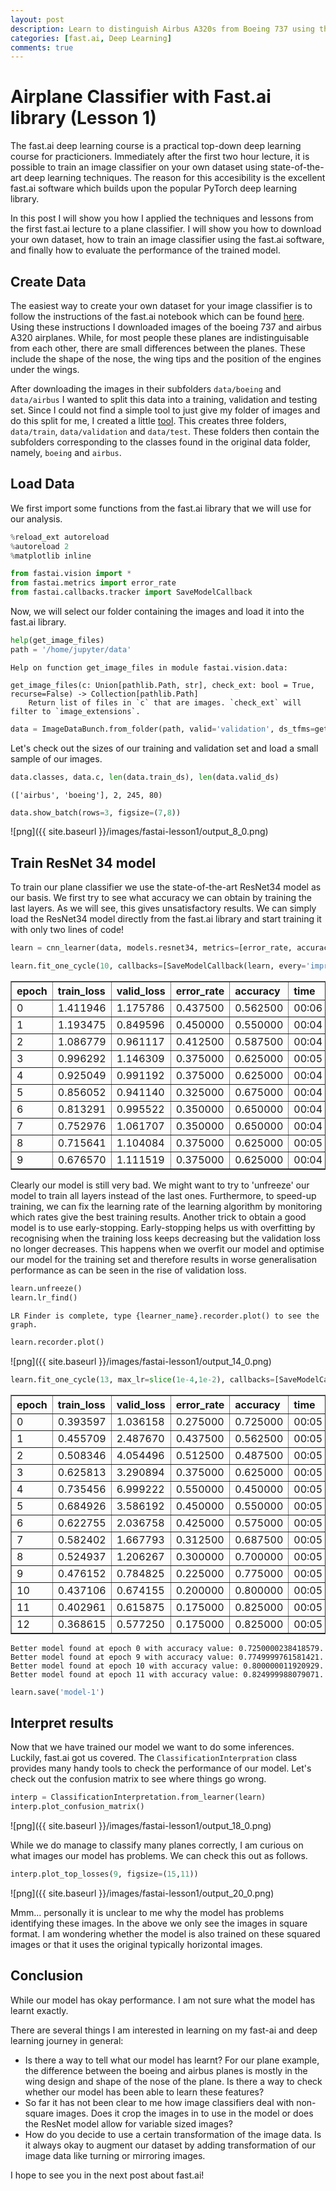 ```yaml
---
layout: post
description: Learn to distinguish Airbus A320s from Boeing 737 using the fast.ai software.
categories: [fast.ai, Deep Learning]
comments: true
---
```


# Airplane Classifier with Fast.ai library (Lesson 1)

The fast.ai deep learning course is a practical top-down deep learning course for practicioners. Immediately after the first two hour lecture, it is possible to train an image classifier on your own dataset using state-of-the-art deep learning techniques. The reason for this accesibility is the excellent fast.ai software which builds upon the popular PyTorch deep learning library. 

In this post I will show you how I applied the techniques and lessons from the first fast.ai lecture to a plane classifier. I will show you how to download your own dataset, how to train an image classifier using the fast.ai software, and finally how to evaluate the performance of the trained model.

## Create Data

The easiest way to create your own dataset for your image classifier is to follow the instructions of the fast.ai notebook which can be found [here](https://github.com/fastai/course-v3/blob/master/nbs/dl1/lesson2-download.ipynb). Using these instructions I downloaded images of the boeing 737 and airbus A320 airplanes. While, for most people these planes are indistinguisable from each other, there are small differences between the planes. These include the shape of the nose, the wing tips and the position of the engines under the wings.

After downloading the images in their subfolders `data/boeing` and `data/airbus` I wanted to split this data into a training, validation and testing set. Since I could not find a simple tool to just give my folder of images and do this split for me, I created a little [tool](https://github.com/markkvdb/data-splitter). This creates three folders, `data/train`, `data/validation` and `data/test`. These folders then contain the subfolders corresponding to the classes found in the original data folder, namely, `boeing` and `airbus`.

## Load Data

We first import some functions from the fast.ai library that we will use for our analysis.


```python
%reload_ext autoreload
%autoreload 2
%matplotlib inline
```


```python
from fastai.vision import *
from fastai.metrics import error_rate
from fastai.callbacks.tracker import SaveModelCallback
```

Now, we will select our folder containing the images and load it into the fast.ai library.


```python
help(get_image_files)
path = '/home/jupyter/data'
```

    Help on function get_image_files in module fastai.vision.data:
    
    get_image_files(c: Union[pathlib.Path, str], check_ext: bool = True, recurse=False) -> Collection[pathlib.Path]
        Return list of files in `c` that are images. `check_ext` will filter to `image_extensions`.
    



```python
data = ImageDataBunch.from_folder(path, valid='validation', ds_tfms=get_transforms(), size=224).normalize(imagenet_stats)
```

Let's check out the sizes of our training and validation set and load a small sample of our images.


```python
data.classes, data.c, len(data.train_ds), len(data.valid_ds)
```




    (['airbus', 'boeing'], 2, 245, 80)




```python
data.show_batch(rows=3, figsize=(7,8))
```


![png]({{ site.baseurl }}/images/fastai-lesson1/output_8_0.png)


## Train ResNet 34 model

To train our plane classifier we use the state-of-the-art ResNet34 model as our basis. We first try to see what accuracy we can obtain by training the last layers. As we will see, this gives unsatisfactory results. We can simply load the ResNet34 model directly from the fast.ai library and start training it with only two lines of code!


```python
learn = cnn_learner(data, models.resnet34, metrics=[error_rate, accuracy])
```


```python
learn.fit_one_cycle(10, callbacks=[SaveModelCallback(learn, every='improvement', monitor='accuracy', name='model')])
```


<table border="1" class="dataframe">
  <thead>
    <tr style="text-align: left;">
      <th>epoch</th>
      <th>train_loss</th>
      <th>valid_loss</th>
      <th>error_rate</th>
      <th>accuracy</th>
      <th>time</th>
    </tr>
  </thead>
  <tbody>
    <tr>
      <td>0</td>
      <td>1.411946</td>
      <td>1.175786</td>
      <td>0.437500</td>
      <td>0.562500</td>
      <td>00:06</td>
    </tr>
    <tr>
      <td>1</td>
      <td>1.193475</td>
      <td>0.849596</td>
      <td>0.450000</td>
      <td>0.550000</td>
      <td>00:04</td>
    </tr>
    <tr>
      <td>2</td>
      <td>1.086779</td>
      <td>0.961117</td>
      <td>0.412500</td>
      <td>0.587500</td>
      <td>00:04</td>
    </tr>
    <tr>
      <td>3</td>
      <td>0.996292</td>
      <td>1.146309</td>
      <td>0.375000</td>
      <td>0.625000</td>
      <td>00:05</td>
    </tr>
    <tr>
      <td>4</td>
      <td>0.925049</td>
      <td>0.991192</td>
      <td>0.375000</td>
      <td>0.625000</td>
      <td>00:04</td>
    </tr>
    <tr>
      <td>5</td>
      <td>0.856052</td>
      <td>0.941140</td>
      <td>0.325000</td>
      <td>0.675000</td>
      <td>00:04</td>
    </tr>
    <tr>
      <td>6</td>
      <td>0.813291</td>
      <td>0.995522</td>
      <td>0.350000</td>
      <td>0.650000</td>
      <td>00:04</td>
    </tr>
    <tr>
      <td>7</td>
      <td>0.752976</td>
      <td>1.061707</td>
      <td>0.350000</td>
      <td>0.650000</td>
      <td>00:04</td>
    </tr>
    <tr>
      <td>8</td>
      <td>0.715641</td>
      <td>1.104084</td>
      <td>0.375000</td>
      <td>0.625000</td>
      <td>00:05</td>
    </tr>
    <tr>
      <td>9</td>
      <td>0.676570</td>
      <td>1.111519</td>
      <td>0.375000</td>
      <td>0.625000</td>
      <td>00:04</td>
    </tr>
  </tbody>
</table>


Clearly our model is still very bad. We might want to try to 'unfreeze' our model to train all layers instead of the last ones. Furthermore, to speed-up training, we can fix the learning rate of the learning algorithm by monitoring which rates give the best training results. Another trick to obtain a good model is to use early-stopping. Early-stopping helps us with overfitting by recognising when the training loss keeps decreasing but the validation loss no longer decreases. This happens when we overfit our model and optimise our model for the training set and therefore results in worse generalisation performance as can be seen in the rise of validation loss.


```python
learn.unfreeze()
learn.lr_find()
```





    LR Finder is complete, type {learner_name}.recorder.plot() to see the graph.



```python
learn.recorder.plot()
```


![png]({{ site.baseurl }}/images/fastai-lesson1/output_14_0.png)



```python
learn.fit_one_cycle(13, max_lr=slice(1e-4,1e-2), callbacks=[SaveModelCallback(learn, every='improvement', monitor='accuracy', name='model')])
```


<table border="1" class="dataframe">
  <thead>
    <tr style="text-align: left;">
      <th>epoch</th>
      <th>train_loss</th>
      <th>valid_loss</th>
      <th>error_rate</th>
      <th>accuracy</th>
      <th>time</th>
    </tr>
  </thead>
  <tbody>
    <tr>
      <td>0</td>
      <td>0.393597</td>
      <td>1.036158</td>
      <td>0.275000</td>
      <td>0.725000</td>
      <td>00:05</td>
    </tr>
    <tr>
      <td>1</td>
      <td>0.455709</td>
      <td>2.487670</td>
      <td>0.437500</td>
      <td>0.562500</td>
      <td>00:05</td>
    </tr>
    <tr>
      <td>2</td>
      <td>0.508346</td>
      <td>4.054496</td>
      <td>0.512500</td>
      <td>0.487500</td>
      <td>00:05</td>
    </tr>
    <tr>
      <td>3</td>
      <td>0.625813</td>
      <td>3.290894</td>
      <td>0.375000</td>
      <td>0.625000</td>
      <td>00:05</td>
    </tr>
    <tr>
      <td>4</td>
      <td>0.735456</td>
      <td>6.999222</td>
      <td>0.550000</td>
      <td>0.450000</td>
      <td>00:05</td>
    </tr>
    <tr>
      <td>5</td>
      <td>0.684926</td>
      <td>3.586192</td>
      <td>0.450000</td>
      <td>0.550000</td>
      <td>00:05</td>
    </tr>
    <tr>
      <td>6</td>
      <td>0.622755</td>
      <td>2.036758</td>
      <td>0.425000</td>
      <td>0.575000</td>
      <td>00:05</td>
    </tr>
    <tr>
      <td>7</td>
      <td>0.582402</td>
      <td>1.667793</td>
      <td>0.312500</td>
      <td>0.687500</td>
      <td>00:05</td>
    </tr>
    <tr>
      <td>8</td>
      <td>0.524937</td>
      <td>1.206267</td>
      <td>0.300000</td>
      <td>0.700000</td>
      <td>00:05</td>
    </tr>
    <tr>
      <td>9</td>
      <td>0.476152</td>
      <td>0.784825</td>
      <td>0.225000</td>
      <td>0.775000</td>
      <td>00:05</td>
    </tr>
    <tr>
      <td>10</td>
      <td>0.437106</td>
      <td>0.674155</td>
      <td>0.200000</td>
      <td>0.800000</td>
      <td>00:05</td>
    </tr>
    <tr>
      <td>11</td>
      <td>0.402961</td>
      <td>0.615875</td>
      <td>0.175000</td>
      <td>0.825000</td>
      <td>00:05</td>
    </tr>
    <tr>
      <td>12</td>
      <td>0.368615</td>
      <td>0.577250</td>
      <td>0.175000</td>
      <td>0.825000</td>
      <td>00:05</td>
    </tr>
  </tbody>
</table>


    Better model found at epoch 0 with accuracy value: 0.7250000238418579.
    Better model found at epoch 9 with accuracy value: 0.7749999761581421.
    Better model found at epoch 10 with accuracy value: 0.800000011920929.
    Better model found at epoch 11 with accuracy value: 0.824999988079071.



```python
learn.save('model-1')
```

## Interpret results

Now that we have trained our model we want to do some inferences. Luckily, fast.ai got us covered. The `ClassificationInterpration` class provides many handy tools to check the performance of our model. Let's check out the confusion matrix to see where things go wrong.


```python
interp = ClassificationInterpretation.from_learner(learn)
interp.plot_confusion_matrix()
```


![png]({{ site.baseurl }}/images/fastai-lesson1/output_18_0.png)


While we do manage to classify many planes correctly, I am curious on what images our model has problems. We can check this out as follows.


```python
interp.plot_top_losses(9, figsize=(15,11))
```


![png]({{ site.baseurl }}/images/fastai-lesson1/output_20_0.png)


Mmm... personally it is unclear to me why the model has problems identifying these images. In the above we only see the images in square format. I am wondering whether the model is also trained on these squared images or that it uses the original typically horizontal images.

## Conclusion

While our model has okay performance. I am not sure what the model has learnt exactly. 

There are several things I am interested in learning on my fast-ai and deep learning journey in general:
 - Is there a way to tell what our model has learnt? For our plane example, the difference between the boeing and airbus planes is mostly in the wing design and shape of the nose of the plane. Is there a way to check whether our model has been able to learn these features?
 - So far it has not been clear to me how image classifiers deal with non-square images. Does it crop the images in to use in the model or does the ResNet model allow for variable sized images?
 - How do you decide to use a certain transformation of the image data. Is it always okay to augment our dataset by adding transformation of our image data like turning or mirroring images.

I hope to see you in the next post about fast.ai!

